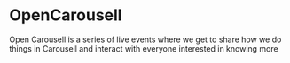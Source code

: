 # OpenCarousell
Open Carousell is a series of live events where we get to share how we do things in Carousell and interact with everyone interested in knowing more
